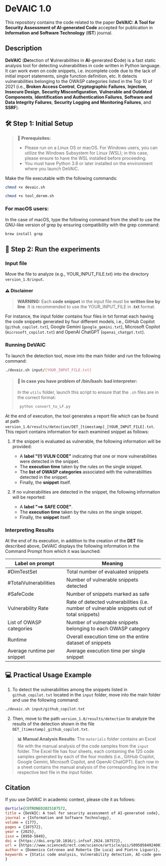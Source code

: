 # DeVAIC 1.0

This repository contains the code related to the paper **DeVAIC: A Tool for Security Assessment of AI-generated Code** accepted for publication in **Information and Software Technology** (**IST**) journal.

## Description

**DeVAIC** (**De**tection of **V**ulnerabilities  in **AI**-generated **C**ode) is a fast static analysis tool for detecting vulnerabilities in code written in Python language. It can work even on code snippets, i.e. incomplete code due to the lack of initial import statements, single function definition, etc. It detects vulnerabilities belonging to the OWASP categories listed in the Top 10 of 2021 (i.e., **Broken Access Control**, **Cryptographic Failures**, **Injection**, **Insecure Design**, **Security Misconfiguration**, **Vulnerable and Outdated Components**, **Identification and Authentication Failures**, **Software and Data Integrity Failures**, **Security Logging and Monitoring Failures**, and **SSRF**).


## 🛠️ Step 1: Initial Setup

> **🚨 Prerequisites:** 
> - Please run on a Linux OS or macOS. For Windows users, you can utilize the Windows Subsystem for Linux (WSL); in this case, please ensure to have the WSL installed before proceeding.
> - You must have Python 3.8 or later installed on the environment where you launch DeVAIC.

Make the file executable with the following commands:

```bash
chmod +x devaic.sh

chmod +x tool_derem.sh
```

### For macOS users:

In the case of macOS, type the following command from the shell to use the GNU-like version of grep by ensuring compatibility with the grep command:

```bash
brew install grep
```



## 🚀 Step 2: Run the experiments

### Input file

Move the file to analyze (e.g., YOUR_INPUT_FILE.txt) into the directory ``version_1.0/input``.



#### ⚠️ Disclaimer

> **WARNING:** Each **code snippet** in the input file must be **written line by line**. It is recommended to use the YOUR_INPUT_FILE in **.txt** format. 

 

For instance, the input folder contains four files in txt format each having the code snippets generated by four different models, i.e., GitHub Copilot (``github_copilot.txt``), Google Gemini (``google_gemini.txt``), Microsoft Copilot (``microsoft_copilot.txt``) and OpenAI ChatGPT (``openai_chatgpt.txt``).


### Running DeVAIC 

To launch the detection tool, move into the main folder and run the following command:

```bash
./devaic.sh input/[YOUR_INPUT_FILE.txt]
```


> #### **🚨 In case you have problem of /bin/bash: bad interpreter:**
> In the `utils` folder, launch this script to ensure that the `.sh` files are in the correct format:
> ```python
>  python convert_to_LF.py
>  ```


At the end of execution, the tool generates a report file which can be found at path ``version_1.0/results/detection/DET_[timestamp]_[YOUR_INPUT_FILE].txt``. This report contains information for each examined snippet as follows:

1. If the snippet is evaluated as vulnerable, the following information will be provided:
   - A **label "(!) VULN CODE"** indicating that one or more vulnerabilities were detected in the snippet.
   - The **execution time** taken by the rules on the single snippet.
   - The **list of OWASP categories** associated with the vulnerabilities detected in the snippet.
   - Finally, the **snippet** itself.

2. If no vulnerabilities are detected in the snippet, the following information will be reported:
   - A **label "==> SAFE CODE"**.
   - The **execution time** taken by the rules on the single snippet.
   - Finally, the **snippet** itself.



### Interpreting Results

At the end of its execution, in addition to the creation of the **DET** file described above, DeVAIC displays the following information in the Command Prompt from which it was launched:


| Label on prompt             | Meaning                                                        |
|-----------------------------|----------------------------------------------------------------|
| \#DimTestSet                | Total number of evaluated snippets                             |
| \#TotalVulnerabilities      | Number of vulnerable snippets detected                         |
| \#SafeCode                  | Number of snippets marked as safe                              |
| Vulnerability Rate          | Rate of detected vulnerabilities (i.e. number of vulnerable snippets out of total snippets) |
| List of OWASP categories    | Number of vulnerable snippets belonging to each OWASP category |
| Runtime                     | Overall execution time on the entire dataset of snippets       |
| Average runtime per snippet | Average execution time per single snippet                      |


## 💻 Practical Usage Example 

1. To detect the vulnerabilities among the snippets listed in ``github_copilot.txt`` located in the ``input`` folder, move into the main folder and use the following command:
```bash
./devaic.sh input/github_copilot.txt
```

2. Then, move to the path ``version_1.0/results/detection`` to analyze the results of the detection shown in the file ``DET_[timestamp]_github_copilot.txt``.


> **📊 Manual Analysis Results**:
> The ``materials`` folder contains an Excel file with the manual analysis of the code samples from the ``input`` folder. 
The Excel file has four sheets, each containing the 125 code samples generated by each of the four models (i.e., GitHub Copilot, Google Gemini, Microsoft Copilot, and OpenAI ChatGPT). 
Each row in a sheet contains the manual analysis of the corresponding line in the respective text file in the input folder.


## Citation

If you use DeVAIC in academic context, please cite it as follows:

```bibtex
@article{COTRONEO2025107572,
title = {DeVAIC: A tool for security assessment of AI-generated code},
journal = {Information and Software Technology},
volume = {177},
pages = {107572},
year = {2025},
issn = {0950-5849},
doi = {https://doi.org/10.1016/j.infsof.2024.107572},
url = {https://www.sciencedirect.com/science/article/pii/S0950584924001770},
author = {Domenico Cotroneo and Roberta {De Luca} and Pietro Liguori},
keywords = {Static code analysis, Vulnerability detection, AI-code generators, Python}
}

